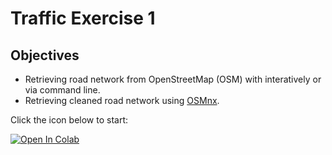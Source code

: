 # Traffic Exercise 1

## Objectives
* Retrieving road network from OpenStreetMap (OSM) with interatively or via command line.
* Retrieving cleaned road network using [OSMnx](https://geoffboeing.com/2016/11/osmnx-python-street-networks/).

Click the icon below to start:

[![Open In Colab](https://colab.research.google.com/assets/colab-badge.svg)](https://colab.research.google.com/github/UCB-CE170a/Fall2020/blob/master/python-exercises/Traffic%20Exercise%201/Traffic_1_retrieving_road_network_data.ipynb)
